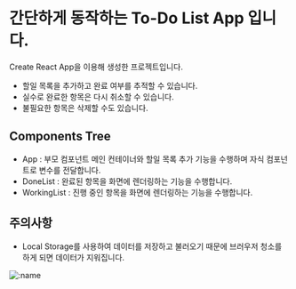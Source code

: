 # 간단하게 동작하는 To-Do List App 입니다.

Create React App을 이용해 생성한 프로젝트입니다.

- 할일 목록을 추가하고 완료 여부를 추적할 수 있습니다.
- 실수로 완료한 항목은 다시 취소할 수 있습니다.
- 불필요한 항목은 삭제할 수도 있습니다.

## Components Tree
- App : 부모 컴포넌트 메인 컨테이너와 할일 목록 추가 기능을 수행하며 자식 컴포넌트로 변수를 전달합니다.
- DoneList : 완료된 항목을 화면에 렌더링하는 기능을 수행합니다.
- WorkingList : 진행 중인 항목을 화면에 렌더링하는 기능을 수행합니다.

## 주의사항
- Local Storage를 사용하여 데이터를 저장하고 불러오기 때문에 브러우저 청소를 하게 되면 데이터가 지워집니다.

![:name](https://count.getloli.com/get/@:todo?theme=rule34)
